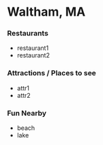 # Waltham, MA

### Restaurants

- restaurant1
- restaurant2

### Attractions / Places to see

- attr1
- attr2

### Fun Nearby

- beach
- lake

